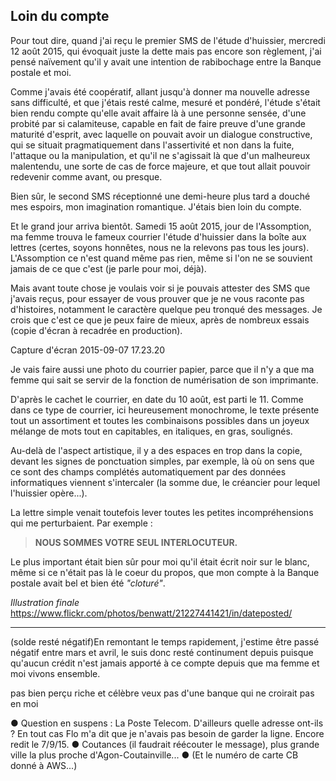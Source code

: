 ## Loin du compte

Pour tout dire, quand j'ai reçu le premier SMS de l'étude d'huissier, mercredi 12 août 2015, qui évoquait juste la dette mais pas encore son règlement, j'ai pensé naïvement qu'il y avait une intention de rabibochage entre la Banque postale et moi.

Comme j'avais été coopératif, allant jusqu'à donner ma nouvelle adresse sans difficulté, et que j'étais resté calme, mesuré et pondéré, l'étude s'était bien rendu compte qu'elle avait affaire là à une personne sensée, d'une probité par si calamiteuse, capable en fait de faire preuve d'une grande maturité d'esprit, avec laquelle on pouvait avoir un dialogue constructive, qui se situait pragmatiquement dans l'assertivité et non dans la fuite, l'attaque ou la manipulation, et qu'il ne s'agissait là que d'un malheureux malentendu, une sorte de cas de force majeure, et que tout allait pouvoir redevenir comme avant, ou presque.

Bien sûr, le second SMS réceptionné une demi-heure plus tard a douché mes espoirs, mon imagination romantique. J'étais bien loin du compte.

Et le grand jour arriva bientôt. Samedi 15 août 2015, jour de l'Assomption, ma femme trouva le fameux courrier l'étude d'huissier dans la boîte aux lettres (certes, soyons honnêtes, nous ne la relevons pas tous les jours). L'Assomption ce n'est quand même pas rien, même si l'on ne se souvient jamais de ce que c'est (je parle pour moi, déjà).

Mais avant toute chose je voulais voir si je pouvais attester des SMS que j'avais reçus, pour essayer de vous prouver que je ne vous raconte pas d'histoires, notamment le caractère quelque peu tronqué des messages. Je crois que c'est ce que je peux faire de mieux, après de nombreux essais (copie d'écran à recadrée en production).

Capture d'écran 2015-09-07 17.23.20

Je vais faire aussi une photo du courrier papier, parce que il n'y a que ma femme qui sait se servir de la fonction de numérisation de son imprimante.

D'après le cachet le courrier, en date du 10 août, est parti le 11. Comme dans ce type de courrier, ici heureusement monochrome, le texte présente tout un assortiment et toutes les combinaisons possibles dans un joyeux mélange de mots tout en capitables, en italiques, en gras, soulignés.

Au-delà de l'aspect artistique, il y a des espaces en trop dans la copie, devant les signes de ponctuation simples, par exemple, là où on sens que ce sont des champs complétés automatiquement par des données informatiques viennent s'intercaler (la somme due, le créancier pour lequel l'huissier opère...).

La lettre simple venait toutefois lever toutes les petites incompréhensions qui me perturbaient. Par exemple :

> **NOUS SOMMES VOTRE SEUL INTERLOCUTEUR.**

Le plus important était bien sûr pour moi qu'il était écrit noir sur le blanc, même si ce n'était pas là le coeur du propos, que mon compte à la Banque postale avait bel et bien été *"cloturé"*.

*Illustration finale*
https://www.flickr.com/photos/benwatt/21227441421/in/dateposted/

***

(solde resté négatif)En remontant le temps rapidement, j'estime être passé négatif entre mars et avril, le suis donc resté continument depuis puisque qu'aucun crédit n'est jamais apporté à ce compte depuis que ma femme et moi vivons ensemble. 

pas bien perçu riche et célèbre
veux pas d'une banque qui ne croirait pas en moi

● Question en suspens : La Poste Telecom. D'ailleurs quelle adresse ont-ils ? En tout cas Flo m'a dit que je n'avais pas besoin de garder la ligne. Encore redit le 7/9/15. ● Coutances (il faudrait réécouter le message), plus grande ville la plus proche d'Agon-Coutainville... ● (Et le numéro de carte CB donné à AWS...)
